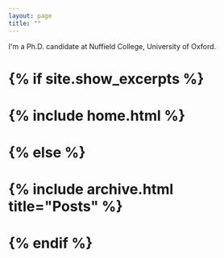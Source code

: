 ```yaml
---
layout: page
title: ""
---
```


I'm a Ph.D. candidate at Nuffield College, University of Oxford.

# {% if site.show_excerpts %}
#   {% include home.html %}
# {% else %}
#   {% include archive.html title="Posts" %}
# {% endif %}
